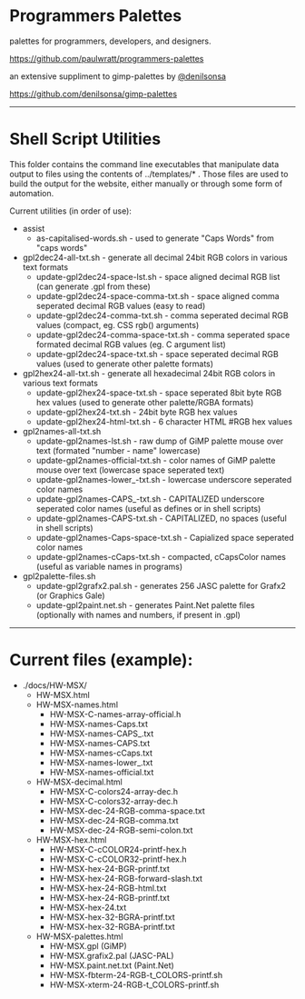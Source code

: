 # Programmers Palettes
palettes for programmers, developers, and designers.

<https://github.com/paulwratt/programmers-palettes>

an extensive suppliment to gimp-palettes by [@denilsonsa][denilsonsa]

<https://github.com/denilsonsa/gimp-palettes>

----

# Shell Script Utilities

This folder contains the command line executables that manipulate data output to files using the contents of ../templates/* . Those files are used to build the output for the website, either manually or through some form of automation.

Current utilities (in order of use):
* assist
    * as-capitalised-words.sh - used to generate "Caps Words" from "caps words"
* gpl2dec24-all-txt.sh - generate all decimal 24bit RGB colors in various text formats
    * update-gpl2dec24-space-lst.sh - space aligned decimal RGB list (can generate .gpl from these)
    * update-gpl2dec24-space-comma-txt.sh - space aligned comma seperated decimal RGB values (easy to read)
    * update-gpl2dec24-comma-txt.sh - comma seperated decimal RGB values (compact, eg. CSS rgb() arguments)
    * update-gpl2dec24-comma-space-txt.sh - comma seperated space formated decimal RGB values (eg. C argument list)
    * update-gpl2dec24-space-txt.sh - space seperated decimal RGB values (used to generate other palette formats)
* gpl2hex24-all-txt.sh - generate all hexadecimal 24bit RGB colors in various text formats
    * update-gpl2hex24-space-txt.sh - space seperated 8bit byte RGB hex values (used to generate other palette/RGBA formats)
    * update-gpl2hex24-txt.sh - 24bit byte RGB hex values
    * update-gpl2hex24-html-txt.sh - 6 character HTML #RGB hex values
* gpl2names-all-txt.sh
    * update-gpl2names-lst.sh - raw dump of GiMP palette mouse over text (formated "number - name" lowercase)
    * update-gpl2names-official-txt.sh - color names of GiMP palette mouse over text (lowercase space seperated text)
    * update-gpl2names-lower_-txt.sh - lowercase underscore seperated color names
    * update-gpl2names-CAPS_-txt.sh - CAPITALIZED underscore seperated color names (useful as defines or in shell scripts)
    * update-gpl2names-CAPS-txt.sh - CAPITALIZED, no spaces (useful in shell scripts)
    * update-gpl2names-Caps-space-txt.sh - Capialized space seperated color names
    * update-gpl2names-cCaps-txt.sh - compacted, cCapsColor names (useful as variable names in programs)
* gpl2palette-files.sh
    * update-gpl2grafx2.pal.sh - generates 256 JASC palette for Grafx2 (or Graphics Gale)
    * update-gpl2paint.net.sh - generates Paint.Net palette files (optionally with names and numbers, if present in .gpl)

----

# Current files (example):

* ./docs/HW-MSX/
    * HW-MSX.html
    * HW-MSX-names.html
        * HW-MSX-C-names-array-official.h
        * HW-MSX-names-Caps.txt
        * HW-MSX-names-CAPS_.txt
        * HW-MSX-names-CAPS.txt
        * HW-MSX-names-cCaps.txt
        * HW-MSX-names-lower_.txt
        * HW-MSX-names-official.txt
    * HW-MSX-decimal.html
        * HW-MSX-C-colors24-array-dec.h
        * HW-MSX-C-colors32-array-dec.h
        * HW-MSX-dec-24-RGB-comma-space.txt
        * HW-MSX-dec-24-RGB-comma.txt
        * HW-MSX-dec-24-RGB-semi-colon.txt
    * HW-MSX-hex.html
        * HW-MSX-C-cCOLOR24-printf-hex.h
        * HW-MSX-C-cCOLOR32-printf-hex.h
        * HW-MSX-hex-24-BGR-printf.txt
        * HW-MSX-hex-24-RGB-forward-slash.txt
        * HW-MSX-hex-24-RGB-html.txt
        * HW-MSX-hex-24-RGB-printf.txt
        * HW-MSX-hex-24.txt
        * HW-MSX-hex-32-BGRA-printf.txt
        * HW-MSX-hex-32-RGBA-printf.txt
    * HW-MSX-palettes.html
        * HW-MSX.gpl (GiMP)
        * HW-MSX.grafix2.pal (JASC-PAL)
        * HW-MSX.paint.net.txt (Paint.Net)
        * HW-MSX-fbterm-24-RGB-t_COLORS-printf.sh
        * HW-MSX-xterm-24-RGB-t_COLORS-printf.sh

[denilsonsa]: https://github.com/denilsonsa
[gimp-preview]: http://denilsonsa.github.io/gimp-palettes/index.html
